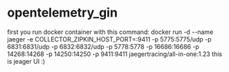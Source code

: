 # opentelemetry_gin
first you run docker container with this command: docker run -d --name jaeger -e COLLECTOR_ZIPKIN_HOST_PORT=:9411 -p 5775:5775/udp -p 6831:6831/udp -p 6832:6832/udp -p 5778:5778 -p 16686:16686 -p 14268:14268 -p 14250:14250 
-p 9411:9411 jaegertracing/all-in-one:1.23
this is jeager UI :)

